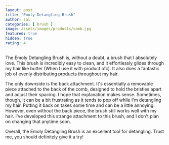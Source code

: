 ```yaml
---
layout: post
title: "Emoly Detangling Brush"
author: sal
categories: [ brush ]
image: assets/images/products/comb.jpg
featured: true
hidden: true
rating: 4
---
```

The Emoly Detangling Brush is, without a doubt, a brush that I absolutely love. This brush is incredibly easy to clean, and it effortlessly glides through my hair like butter (When I use it with product ofc). It also does a fantastic job of evenly distributing products throughout my hair.<br>

The only downside is the back attachment. It's essentially a removable piece attached to the back of the comb, designed to hold the bristles apart and adjust their spacing. I hope that explanation makes sense. Sometimes, though, it can be a bit frustrating as it tends to pop off while I'm detangling my hair. Putting it back on takes some time and can be a little annoying. However, even without the back piece, the brush still works well with my hair. I've developed this strange attachment to this brush, and I don't plan on changing that anytime soon.<br>

Overall, the Emoly Detangling Brush is an excellent tool for detangling. Trust me, you should definitely give it a try!
